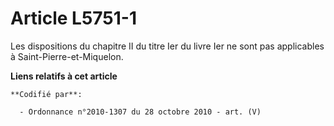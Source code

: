 # Article L5751-1

Les dispositions du chapitre II du titre Ier du livre Ier ne sont pas applicables à Saint-Pierre-et-Miquelon.

**Liens relatifs à cet article**

	**Codifié par**:

	  - Ordonnance n°2010-1307 du 28 octobre 2010 - art. (V)

